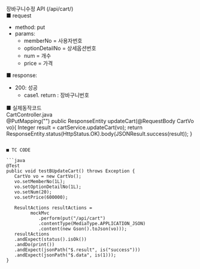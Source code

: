장바구니수정 API (/api/cart/)  
■ request
   - method: put
   - params:
      - memberNo = 사용자번호  
      - optionDetailNo = 상세옵션번호  
      - num = 개수  
      - price = 가격  
  
■ response:  
   - 200: 성공  
      - case1. return : 장바구니번호  
  
■ 실제동작코드  
CartController.java  
@PutMapping("")
public ResponseEntity<JSONResult> updateCart(@RequestBody CartVo vo){
  Integer result = cartService.updateCart(vo);
  return ResponseEntity.status(HttpStatus.OK).body(JSONResult.success(result));
}
```
  
■ TC CODE  
  
```java
@Test
public void testBUpdateCart() throws Exception {
   CartVo vo = new CartVo();
   vo.setMemberNo(1L);
   vo.setOptionDetailNo(1L);
   vo.setNum(20);
   vo.setPrice(600000);

   ResultActions resultActions =
         mockMvc
            .perform(put("/api/cart")
            .contentType(MediaType.APPLICATION_JSON)
            .content(new Gson().toJson(vo)));
   resultActions
   .andExpect(status().isOk())
   .andDo(print())
   .andExpect(jsonPath("$.result", is("success")))
   .andExpect(jsonPath("$.data", is(1)));
}
```

